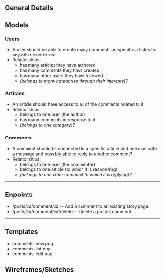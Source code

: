 ## General Details



## Models

### Users
  * A user should be able to create many comments on specific articles for any other user to see.
  * Relationships:
    * has many articles they have authored
    * has many comments they have created
    * has many other users they have followed
    * *(belongs to many categories through their interests)?*

### Articles
  * An article should have access to all of the comments related to it
  * Relationships:
    * belongs to one user (the author)
    * has many comments in response to it
    * *(belongs to one category)?*

### Comments
  * A comment should be connected to a specific article and one user with a message and possibly able to reply to another comment?
  * Relationships:
    * belongs to one user (the commentor)
    * belongs to one article (to which it is responding)
    * *(belongs to one other comment to which it is replying)?*


---


## Enpoints

* /posts/:id/comment/:id  -- Add a comment to an existing story page.
* /posts/:id/comment/:id/delete  -- Delete a posted comment.


---


## Templates
  * comments-new.pug
  * comments-list.pug
  * comments-edit.pug

## Wireframes/Sketches

